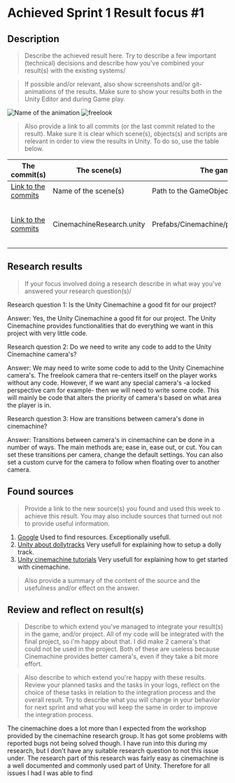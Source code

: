 # Achieved Sprint 1 Result focus #1

## Description

> Describe the achieved result here. Try to describe a few important (technical) decisions and describe how you've combined your result(s) with the existing systems/

> If possible and/or relevant, also show screenshots and/or git-animations of the results. Make sure to show your results both in the Unity Editor and during Game play.

![Name of the animation](https://github.com/linkt-to-the-animation-in-the-products-and-code-folder)
![freelook](https://gyazo.com/c38556fccc22aaf4741adc6100b2296c)

> Also provide a link to all commits (or the last commit related to the result). Make sure it is clear which scene(s), objects(s) and scripts are relevant in order to view the results in Unity. To do so, use the table below.

|The commit(s)|The scene(s)|The gameobject(s)|The script(s)|
|---------|--------|--------------|----------|
|[Link to the commits](https://github.com/link-to-the-animatie)| Name of the scene(s) | Path to the GameObject that uses the script(s) | Name of the scripts
|[Link to the commits](https://github.com/AIM-GAME-PROJECT-group-a/A-Passing-Friend/pull/29/commits)| CinemachineResearch.unity | Prefabs/Cinemachine/prototype/playerPrototype |CAMERA_STATE CamErrorHandler CameraController LocalAreaCameraController CamPrototypePlayerController

## Research results

> If your focus involved doing a research describe in what way you've answered your research question(s)/

Research question 1:
Is the Unity Cinemachine a good fit for our project?

Answer:
Yes, the Unity Cinemachine a good fit for our project. The Unity Cinemachine provides functionalities that do everything we want in this project with very little code.


Research question 2:
Do we need to write any code to add to the Unity Cinemachine camera's?

Answer:
We may need to write some code to add to the Unity Cinemachine camera's. The freelook camera that re-centers itself on the player works without any code. However, if we want any special camera's -a locked perspective cam for example- then we will need to write some code. This will mainly be code that alters the priority of camera's based on what area the player is in.

Research question 3:
How are transitions between camera's done in cinemachine?

Answer:
Transitions between camera's in cinemachine can be done in a number of ways. The main methods are; ease in, ease out, or cut. You can set these transitions per camera, change the default settings. You can also set a custom curve for the camera to follow when floating over to another camera.

## Found sources

> Provide a link to the new source(s) you found and used this week to achieve this result.
You may also include sources that turned out not to provide useful information.

1. [Google](http://www.google.com)  Used to find resources. Exceptionally usefull.
2. [Unity about dollytracks](https://docs.unity3d.com/Packages/com.unity.cinemachine@2.3/manual/CinemachineDolly.html) Very usefull for explaining how to setup a dolly track.
3. [Unity cinemachine tutorials](https://docs.unity3d.com/Packages/com.unity.cinemachine@2.9/manual/index.html) Very usefull for explaining how to get started with cinemachine.


> Also provide a summary of the content of the source and the usefulness and/or effect on the answer.

## Review and reflect on result(s)

> Describe to which extend you've managed to integrate your result(s) in the game, and/or project.
All of my code will be integrated with the final project, so i'm happy about that. I did make 2 camera's that could not be used in the project. Both of these are useless because Cinemachine provides better camera's, even if they take a bit more effort.

> Also describe to which extend you're happy with these results. Review your planned tasks and the tasks in your logs, reflect on the choice of these tasks in relation to the integration process and the overall result. Try to describe what you will change in your behavior for next sprint and what you will keep the same in order to improve the integration process.

The cinemachine does a lot more than I expected from the workshop provided by the cinemachine research group. It has got some problems with reported bugs not being solved though. I have run into this during my research, but I don't have any suitable research question to not this issue under.
The research part of this research was fairly easy as cinemachine is a well documented and commonly used part of Unity. Therefore for all issues I had I was able to find
